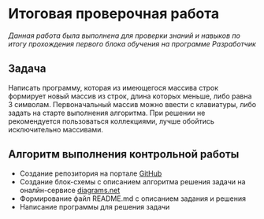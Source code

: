 # Итоговая проверочная работа

*Данная работа была выполнена для проверки знаний и навыков по итогу прохождения первого блока обучения на программе Разработчик*

## Задача
Написать программу, которая из имеющегося массива строк формирует новый массив из строк, длина которых меньше, либо равна 3 символам. Первоначальный массив можно ввести с клавиатуры, либо задать на старте выполнения алгоритма. При решении не рекомендуется пользоваться коллекциями, лучше обойтись исключительно массивами.

## Алгоритм выполнения контрольной работы

* Создание репозитория на портале [GitHub](https://desktop.github.com/)
* Создание блок-схемы с описанием алгоритма решения задачи на оналйн-сервисе [diagrams.net](https://www.diagrams.net/)
* Формирование файл README.md с описанием задания и решения
* Написание программы для решения задачи
